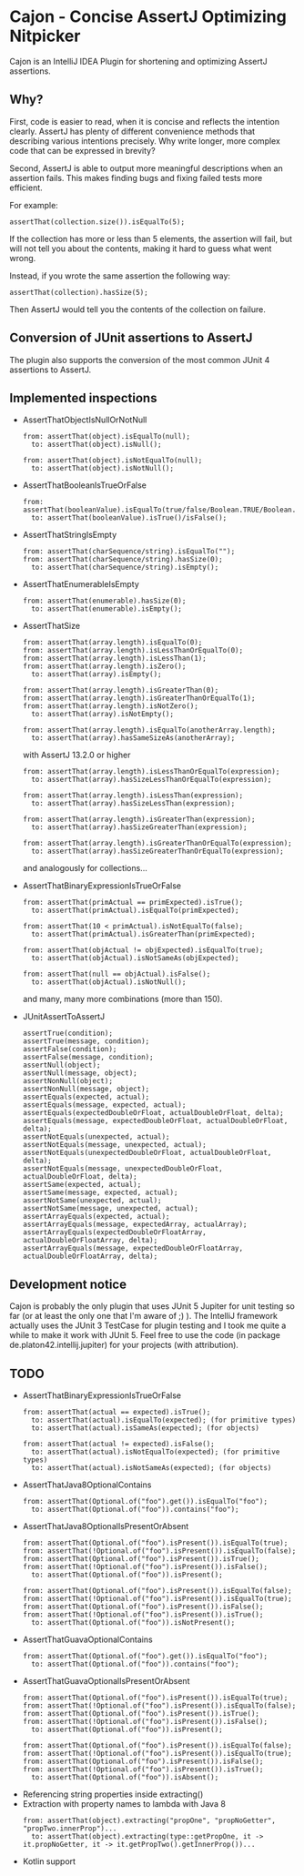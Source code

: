 # Cajon - Concise AssertJ Optimizing Nitpicker

Cajon is an IntelliJ IDEA Plugin for shortening and optimizing AssertJ assertions.

## Why?

First, code is easier to read, when it is concise and reflects the intention clearly.
AssertJ has plenty of different convenience methods that describing various intentions precisely.
Why write longer, more complex code that can be expressed in brevity?

Second, AssertJ is able to output more meaningful descriptions when an assertion fails.
This makes finding bugs and fixing failed tests more efficient.

For example:

```
assertThat(collection.size()).isEqualTo(5);
```

If the collection has more or less than 5 elements, the assertion will fail, but will not
tell you about the contents, making it hard to guess what went wrong.

Instead, if you wrote the same assertion the following way:

```
assertThat(collection).hasSize(5);
```

Then AssertJ would tell you the contents of the collection on failure.

## Conversion of JUnit assertions to AssertJ

The plugin also supports the conversion of the most common JUnit 4 assertions to AssertJ.

## Implemented inspections

- AssertThatObjectIsNullOrNotNull
  ```
  from: assertThat(object).isEqualTo(null);
    to: assertThat(object).isNull();

  from: assertThat(object).isNotEqualTo(null);  
    to: assertThat(object).isNotNull();
  ```
- AssertThatBooleanIsTrueOrFalse
  ```
  from: assertThat(booleanValue).isEqualTo(true/false/Boolean.TRUE/Boolean.FALSE);  
    to: assertThat(booleanValue).isTrue()/isFalse();
  ```
- AssertThatStringIsEmpty
  ```
  from: assertThat(charSequence/string).isEqualTo("");
  from: assertThat(charSequence/string).hasSize(0);
    to: assertThat(charSequence/string).isEmpty();
  ```
- AssertThatEnumerableIsEmpty
  ```
  from: assertThat(enumerable).hasSize(0);
    to: assertThat(enumerable).isEmpty();
  ```
- AssertThatSize
  ```
  from: assertThat(array.length).isEqualTo(0);
  from: assertThat(array.length).isLessThanOrEqualTo(0);
  from: assertThat(array.length).isLessThan(1);
  from: assertThat(array.length).isZero();
    to: assertThat(array).isEmpty();

  from: assertThat(array.length).isGreaterThan(0);
  from: assertThat(array.length).isGreaterThanOrEqualTo(1);
  from: assertThat(array.length).isNotZero();
    to: assertThat(array).isNotEmpty();

  from: assertThat(array.length).isEqualTo(anotherArray.length);
    to: assertThat(array).hasSameSizeAs(anotherArray);
  ```

  with AssertJ 13.2.0 or higher

  ```
  from: assertThat(array.length).isLessThanOrEqualTo(expression);
    to: assertThat(array).hasSizeLessThanOrEqualTo(expression);
    
  from: assertThat(array.length).isLessThan(expression);
    to: assertThat(array).hasSizeLessThan(expression);

  from: assertThat(array.length).isGreaterThan(expression);
    to: assertThat(array).hasSizeGreaterThan(expression);

  from: assertThat(array.length).isGreaterThanOrEqualTo(expression);
    to: assertThat(array).hasSizeGreaterThanOrEqualTo(expression);
  ```

  and analogously for collections...

- AssertThatBinaryExpressionIsTrueOrFalse
  ```
  from: assertThat(primActual == primExpected).isTrue();
    to: assertThat(primActual).isEqualTo(primExpected);

  from: assertThat(10 < primActual).isNotEqualTo(false);
    to: assertThat(primActual).isGreaterThan(primExpected);

  from: assertThat(objActual != objExpected).isEqualTo(true);
    to: assertThat(objActual).isNotSameAs(objExpected);

  from: assertThat(null == objActual).isFalse();
    to: assertThat(objActual).isNotNull();
  ```
  and many, many more combinations (more than 150).
  
- JUnitAssertToAssertJ
  ```
  assertTrue(condition);
  assertTrue(message, condition);
  assertFalse(condition);
  assertFalse(message, condition);
  assertNull(object);
  assertNull(message, object);
  assertNonNull(object);
  assertNonNull(message, object);
  assertEquals(expected, actual);
  assertEquals(message, expected, actual);
  assertEquals(expectedDoubleOrFloat, actualDoubleOrFloat, delta);
  assertEquals(message, expectedDoubleOrFloat, actualDoubleOrFloat, delta);
  assertNotEquals(unexpected, actual);
  assertNotEquals(message, unexpected, actual);
  assertNotEquals(unexpectedDoubleOrFloat, actualDoubleOrFloat, delta);
  assertNotEquals(message, unexpectedDoubleOrFloat, actualDoubleOrFloat, delta);
  assertSame(expected, actual);
  assertSame(message, expected, actual);
  assertNotSame(unexpected, actual);
  assertNotSame(message, unexpected, actual);
  assertArrayEquals(expected, actual);
  assertArrayEquals(message, expectedArray, actualArray);
  assertArrayEquals(expectedDoubleOrFloatArray, actualDoubleOrFloatArray, delta);
  assertArrayEquals(message, expectedDoubleOrFloatArray, actualDoubleOrFloatArray, delta);
  ```

## Development notice

Cajon is probably the only plugin that uses JUnit 5 Jupiter for unit testing so far (or at least the only one that I'm aware of ;) ).
The IntelliJ framework actually uses the JUnit 3 TestCase for plugin testing and I took me quite a while to make it work with JUnit 5.
Feel free to use the code (in package de.platon42.intellij.jupiter) for your projects (with attribution).

## TODO
- AssertThatBinaryExpressionIsTrueOrFalse
  ```
  from: assertThat(actual == expected).isTrue();
    to: assertThat(actual).isEqualTo(expected); (for primitive types)
    to: assertThat(actual).isSameAs(expected); (for objects)

  from: assertThat(actual != expected).isFalse();
    to: assertThat(actual).isNotEqualTo(expected); (for primitive types)
    to: assertThat(actual).isNotSameAs(expected); (for objects)
  ```
- AssertThatJava8OptionalContains
  ```
  from: assertThat(Optional.of("foo").get()).isEqualTo("foo");
    to: assertThat(Optional.of("foo")).contains("foo");
  ```
- AssertThatJava8OptionalIsPresentOrAbsent
  ```
  from: assertThat(Optional.of("foo").isPresent()).isEqualTo(true);
  from: assertThat(!Optional.of("foo").isPresent()).isEqualTo(false);
  from: assertThat(Optional.of("foo").isPresent()).isTrue();
  from: assertThat(!Optional.of("foo").isPresent()).isFalse();
    to: assertThat(Optional.of("foo")).isPresent();

  from: assertThat(Optional.of("foo").isPresent()).isEqualTo(false);
  from: assertThat(!Optional.of("foo").isPresent()).isEqualTo(true);
  from: assertThat(Optional.of("foo").isPresent()).isFalse();
  from: assertThat(!Optional.of("foo").isPresent()).isTrue();
    to: assertThat(Optional.of("foo")).isNotPresent();
  ```
- AssertThatGuavaOptionalContains
  ```
  from: assertThat(Optional.of("foo").get()).isEqualTo("foo");
    to: assertThat(Optional.of("foo")).contains("foo");
  ```
- AssertThatGuavaOptionalIsPresentOrAbsent
  ```
  from: assertThat(Optional.of("foo").isPresent()).isEqualTo(true);
  from: assertThat(!Optional.of("foo").isPresent()).isEqualTo(false);
  from: assertThat(Optional.of("foo").isPresent()).isTrue();
  from: assertThat(!Optional.of("foo").isPresent()).isFalse();
    to: assertThat(Optional.of("foo")).isPresent();

  from: assertThat(Optional.of("foo").isPresent()).isEqualTo(false);
  from: assertThat(!Optional.of("foo").isPresent()).isEqualTo(true);
  from: assertThat(Optional.of("foo").isPresent()).isFalse();
  from: assertThat(!Optional.of("foo").isPresent()).isTrue();
    to: assertThat(Optional.of("foo")).isAbsent();
  ```
- Referencing string properties inside extracting()
- Extraction with property names to lambda with Java 8
  ```
  from: assertThat(object).extracting("propOne", "propNoGetter", "propTwo.innerProp")...
    to: assertThat(object).extracting(type::getPropOne, it -> it.propNoGetter, it -> it.getPropTwo().getInnerProp())...
  ```
- Kotlin support
